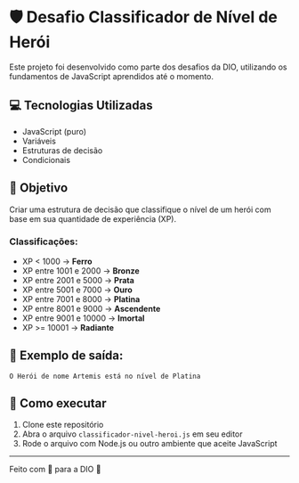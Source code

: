 # 🛡️ Desafio Classificador de Nível de Herói

Este projeto foi desenvolvido como parte dos desafios da DIO, utilizando os fundamentos de JavaScript aprendidos até o momento.

## 💻 Tecnologias Utilizadas
- JavaScript (puro)
- Variáveis
- Estruturas de decisão
- Condicionais

## 🎯 Objetivo
Criar uma estrutura de decisão que classifique o nível de um herói com base em sua quantidade de experiência (XP).

### Classificações:
- XP < 1000 → **Ferro**
- XP entre 1001 e 2000 → **Bronze**
- XP entre 2001 e 5000 → **Prata**
- XP entre 5001 e 7000 → **Ouro**
- XP entre 7001 e 8000 → **Platina**
- XP entre 8001 e 9000 → **Ascendente**
- XP entre 9001 e 10000 → **Imortal**
- XP >= 10001 → **Radiante**

## 🧪 Exemplo de saída:
```
O Herói de nome Artemis está no nível de Platina
```

## 📂 Como executar
1. Clone este repositório
2. Abra o arquivo `classificador-nivel-heroi.js` em seu editor
3. Rode o arquivo com Node.js ou outro ambiente que aceite JavaScript

---

Feito com 💜 para a DIO 🚀
